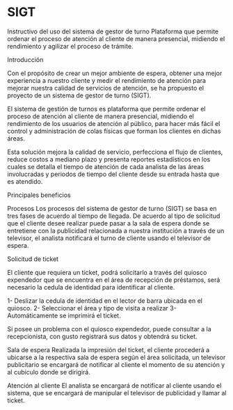 # SIGT

Instructivo del uso del sistema de gestor de turno 
Plataforma que permite ordenar el proceso de atención al cliente de manera presencial, midiendo el rendimiento y agilizar el proceso de trámite.


Introducción

Con el propósito de crear un mejor ambiente de espera, obtener una mejor experiencia a nuestro cliente y medir el rendimiento de atención 
para mejorar nuestra calidad de servicios de atención, se ha propuesto el proyecto de un sistema de gestor de turno (SIGT).

El sistema de gestión de turnos es plataforma que permite ordenar el proceso de atención al cliente de manera presencial, 
midiendo el rendimiento de los usuarios de atención al público, 
para hacer más fácil el control y administración de colas físicas que 
forman los clientes en dichas áreas. 

Esta solución mejora la calidad de servicio, perfecciona el flujo de clientes, reduce costos a mediano plazo y presenta reportes 
estadísticos en los cuales se detalla el tiempo de atención de cada analista de las áreas involucradas y periodos de tiempo del cliente 
desde su entrada hasta que es atendido.

Principales beneficios


 
Procesos
Los procesos del sistema de gestor de turno (SIGT) se basa en tres fases de acuerdo al tiempo de llegada. De acuerdo al tipo de solicitud que el cliente desee realizar puede pasar a la sala de espera donde se entretiene con la publicidad relacionada a nuestra institución a través de un televisor, el analista notificará el turno de cliente usando el televisor de espera.




Solicitud de ticket

El cliente que requiera un ticket, podrá solicitarlo a través del quiosco expendedor que se encuentra en el área de recepción de préstamos, será necesario la cedula de identidad para identificar al cliente.

1-	Deslizar la cedula de identidad en el lector de barra ubicada en el quiosco.
2-	Seleccionar el área y tipo de visita a realizar
3-	Automáticamente se imprimirá el ticket.



Si posee un problema con el quiosco expendedor, puede consultar a la recepcionista, con gusto registrará sus datos y obtendrá su ticket.



Sala de espera
Realizada la impresión del ticket, el cliente procederá a ubicarse a la respectiva sala de espera según el área solicitada, un televisor publicitario se encargará de notificar al cliente el momento de su atención y al cubículo donde se dirigirá.

 



Atención al cliente
El analista se encargará de notificar al cliente usando el sistema, que se encargará de manipular el televisor de publicidad y llamar al ticket.





